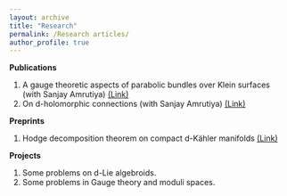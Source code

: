 ```yaml
---
layout: archive
title: "Research"
permalink: /Research articles/
author_profile: true
---
```




**Publications**  
1. A gauge theoretic aspects of parabolic bundles over Klein surfaces (with Sanjay Amrutiya) [(Link)](https://projecteuclid.org/journals/rmjm/rocky-mountain-journal-of-mathematics/acceptedpapers)
2. On d-holomorphic connections (with Sanjay Amrutiya) [(Link)](https://link.springer.com/article/10.1007/s12044-023-00742-6)

 
 **Preprints**
 1. Hodge decomposition theorem on compact d-Kähler manifolds [(Link)]([https://arxiv.org/abs/2406.09312])

  **Projects**
  1. Some problems on d-Lie algebroids.
  2. Some problems in Gauge theory and moduli spaces.
